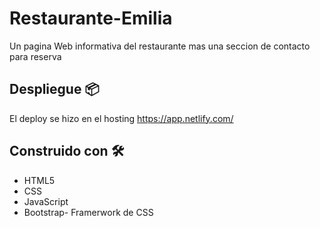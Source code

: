 # Restaurante-Emilia

Un pagina Web informativa del restaurante mas una seccion de contacto para reserva 

## Despliegue 📦

El deploy se hizo en el hosting https://app.netlify.com/

## Construido con 🛠️

* HTML5
* CSS
* JavaScript 
* Bootstrap- Framerwork de CSS


